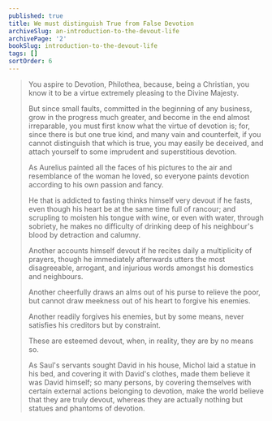 ```yaml
---
published: true
title: We must distinguish True from False Devotion
archiveSlug: an-introduction-to-the-devout-life
archivePage: '2'
bookSlug: introduction-to-the-devout-life
tags: []
sortOrder: 6
---
```


> You aspire to Devotion, Philothea, because, being a Christian, you know it to be a virtue extremely pleasing to the Divine Majesty.
>
> But since small faults, committed in the beginning of any business, grow in the progress much greater, and become in the end almost irreparable, you must first know what the virtue of devotion is; for, since there is but one true kind, and many vain and counterfeit, if you cannot distinguish that which is true, you may easily be deceived, and attach yourself to some imprudent and superstitious devotion.
>
> As Aurelius painted all the faces of his pictures to the air and resemblance of the woman he loved, so everyone paints devotion according to his own passion and fancy.
>
> He that is addicted to fasting thinks himself very devout if he fasts, even though his heart be at the same time full of rancour; and scrupling to moisten his tongue with wine, or even with water, through sobriety, he makes no difficulty of drinking deep of his neighbour's blood by detraction and calumny.
>
> Another accounts himself devout if he recites daily a multiplicity of prayers, though he immediately afterwards utters the most disagreeable, arrogant, and injurious words amongst his domestics and neighbours.
>
> Another cheerfully draws an alms out of his purse to relieve the poor, but cannot draw meekness out of his heart to forgive his enemies.
>
> Another readily forgives his enemies, but by some means, never satisfies his creditors but by constraint.
>
> These are esteemed devout, when, in reality, they are by no means so.
>
> As Saul's servants sought David in his house, Michol laid a statue in his bed, and covering it with David's clothes, made them believe it was David himself; so many persons, by covering themselves with certain external actions belonging to devotion, make the world believe that they are truly devout, whereas they are actually nothing but statues and phantoms of devotion.
